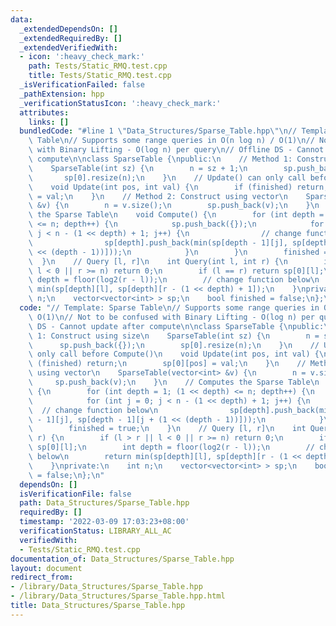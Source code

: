 ```yaml
---
data:
  _extendedDependsOn: []
  _extendedRequiredBy: []
  _extendedVerifiedWith:
  - icon: ':heavy_check_mark:'
    path: Tests/Static_RMQ.test.cpp
    title: Tests/Static_RMQ.test.cpp
  _isVerificationFailed: false
  _pathExtension: hpp
  _verificationStatusIcon: ':heavy_check_mark:'
  attributes:
    links: []
  bundledCode: "#line 1 \"Data_Structures/Sparse_Table.hpp\"\n// Template: Sparse\
    \ Table\n// Supports some range queries in O(n log n) / O(1)\n// Not to be confused\
    \ with Binary Lifting - O(log n) per query\n// Offline DS - Cannot update after\
    \ compute\n\nclass SparseTable {\npublic:\n    // Method 1: Construct using size\n\
    \    SparseTable(int sz) {\n        n = sz + 1;\n        sp.push_back({});\n \
    \       sp[0].resize(n);\n    }\n    // Update() can only call before Compute()\n\
    \    void Update(int pos, int val) {\n        if (finished) return;\n        sp[0][pos]\
    \ = val;\n    }\n    // Method 2: Construct using vector\n    SparseTable(vector<int>\
    \ &v) {\n        n = v.size();\n        sp.push_back(v);\n    }\n    // Computes\
    \ the Sparse Table\n    void Compute() {\n        for (int depth = 1; (1 << depth)\
    \ <= n; depth++) {\n            sp.push_back({});\n            for (int j = 0;\
    \ j < n - (1 << depth) + 1; j++) {\n                // change function below\n\
    \                sp[depth].push_back(min(sp[depth - 1][j], sp[depth - 1][j + (1\
    \ << (depth - 1))]));\n            }\n        }\n        finished = true;\n  \
    \  }\n    // Query [l, r]\n    int Query(int l, int r) {\n        if (l > r ||\
    \ l < 0 || r >= n) return 0;\n        if (l == r) return sp[0][l];\n        int\
    \ depth = floor(log2(r - l));\n        // change function below\n        return\
    \ min(sp[depth][l], sp[depth][r - (1 << depth) + 1]);\n    }\nprivate:\n    int\
    \ n;\n    vector<vector<int> > sp;\n    bool finished = false;\n};\n"
  code: "// Template: Sparse Table\n// Supports some range queries in O(n log n) /\
    \ O(1)\n// Not to be confused with Binary Lifting - O(log n) per query\n// Offline\
    \ DS - Cannot update after compute\n\nclass SparseTable {\npublic:\n    // Method\
    \ 1: Construct using size\n    SparseTable(int sz) {\n        n = sz + 1;\n  \
    \      sp.push_back({});\n        sp[0].resize(n);\n    }\n    // Update() can\
    \ only call before Compute()\n    void Update(int pos, int val) {\n        if\
    \ (finished) return;\n        sp[0][pos] = val;\n    }\n    // Method 2: Construct\
    \ using vector\n    SparseTable(vector<int> &v) {\n        n = v.size();\n   \
    \     sp.push_back(v);\n    }\n    // Computes the Sparse Table\n    void Compute()\
    \ {\n        for (int depth = 1; (1 << depth) <= n; depth++) {\n            sp.push_back({});\n\
    \            for (int j = 0; j < n - (1 << depth) + 1; j++) {\n              \
    \  // change function below\n                sp[depth].push_back(min(sp[depth\
    \ - 1][j], sp[depth - 1][j + (1 << (depth - 1))]));\n            }\n        }\n\
    \        finished = true;\n    }\n    // Query [l, r]\n    int Query(int l, int\
    \ r) {\n        if (l > r || l < 0 || r >= n) return 0;\n        if (l == r) return\
    \ sp[0][l];\n        int depth = floor(log2(r - l));\n        // change function\
    \ below\n        return min(sp[depth][l], sp[depth][r - (1 << depth) + 1]);\n\
    \    }\nprivate:\n    int n;\n    vector<vector<int> > sp;\n    bool finished\
    \ = false;\n};\n"
  dependsOn: []
  isVerificationFile: false
  path: Data_Structures/Sparse_Table.hpp
  requiredBy: []
  timestamp: '2022-03-09 17:03:23+08:00'
  verificationStatus: LIBRARY_ALL_AC
  verifiedWith:
  - Tests/Static_RMQ.test.cpp
documentation_of: Data_Structures/Sparse_Table.hpp
layout: document
redirect_from:
- /library/Data_Structures/Sparse_Table.hpp
- /library/Data_Structures/Sparse_Table.hpp.html
title: Data_Structures/Sparse_Table.hpp
---
```

